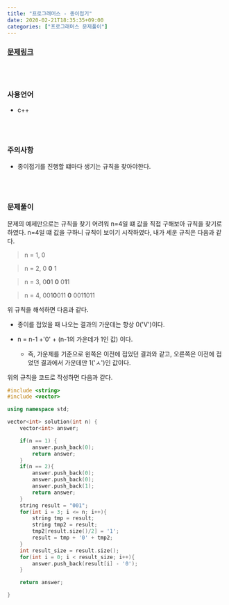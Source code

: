 ```yaml
---
title: "프로그래머스 - 종이접기"
date: 2020-02-21T18:35:35+09:00
categories: ["프로그래머스 문제풀이"]
---
```


### [문제링크](https://programmers.co.kr/learn/courses/30/lessons/62049)

<br><br>

### 사용언어

- c++

<br><br>

### 주의사항

- 종이접기를 진행할 떄마다 생기는 규칙을 찾아야한다.

<br><br>

### 문제풀이

문제의 예제만으로는 규칙을 찾기 어려워 n=4일 떄 값을 직접 구해보아 규칙을 찾기로 하였다. n=4일 떄 값을 구하니 규칙이 보이기 시작하였다, 내가 세운 규칙은 다음과 같다.


> n = 1, 0

> n = 2, 0 **0** 1

> n = 3, 0**0**1 **0** 0**1**1

> n = 4, 001**0**011 **0** 001**1**011

위 규칙을 해석하면 다음과 같다.

- 종이를 접었을 때 나오는 결과의 가운데는 항상 0('V')이다.

- n = n-1 +'0' + (n-1의 가운데가 1인 값) 이다.

  - 즉, 가운제를 기준으로 왼쪽은 이전에 접었던 결과와 같고, 오른쪽은 이전에 접었던 결과에서 가운데만 1('ㅅ')인 값이다.

위의 규칙을 코드로 작성하면 다음과 같다.

~~~c++
#include <string>
#include <vector>

using namespace std;

vector<int> solution(int n) {
    vector<int> answer;

    if(n == 1) {
        answer.push_back(0);
        return answer;
    }
    if(n == 2){
        answer.push_back(0);
        answer.push_back(0);
        answer.push_back(1);
        return answer;
    }
    string result = "001";
    for(int i = 3; i <= n; i++){
        string tmp = result;
        string tmp2 = result;
        tmp2[result.size()/2] = '1';
        result = tmp + '0' + tmp2;
    }
    int result_size = result.size();
    for(int i = 0; i < result_size; i++){
        answer.push_back(result[i] - '0');
    }    

    return answer;

}
~~~
